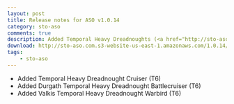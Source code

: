 ```yaml
---
layout: post
title: Release notes for ASO v1.0.14
category: sto-aso
comments: true
description: Added Temporal Heavy Dreadnoughts (<a href="http://sto-aso.com.s3-website-us-east-1.amazonaws.com/1.0.14/sto-aso.zip">download</a>)
download: http://sto-aso.com.s3-website-us-east-1.amazonaws.com/1.0.14/sto-aso.zip
tags:
    - sto-aso
---
```


 - Added Temporal Heavy Dreadnought Cruiser (T6)
 - Added Durgath Temporal Heavy Dreadnought Battlecruiser (T6)
 - Added Valkis Temporal Heavy Dreadnought Warbird (T6)
 